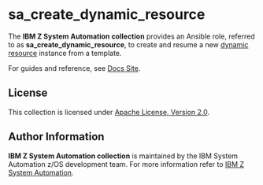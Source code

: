 sa_create_dynamic_resource
==========================

The **IBM Z System Automation collection** provides an Ansible role, referred to as **sa_create_dynamic_resource**, to create
and resume a new [dynamic resource](https://www.ibm.com/support/knowledgecenter/de/SSWRCJ_4.2.0/com.ibm.safos.doc_4.2/UserGuide/Dynamic_Resources.html#concept_kmr_r4p_4jb) instance from a template.

For guides and reference, see [Docs Site](https://ansible-collections.github.io/ibm_zos_sysauto/roles/sa_create_dynamic_resource.html).


License
-------

This collection is licensed under [Apache License, Version 2.0](https://opensource.org/licenses/Apache-2.0).


Author Information
------------------

**IBM Z System Automation collection** is maintained by the IBM System Automation z/OS development team.
For more information refer to [IBM Z System Automation](https://www.ibm.com/support/knowledgecenter/en/SSWRCJ_4.2.0/com.ibm.safos.doc_4.2/kc_welcome-444.html).